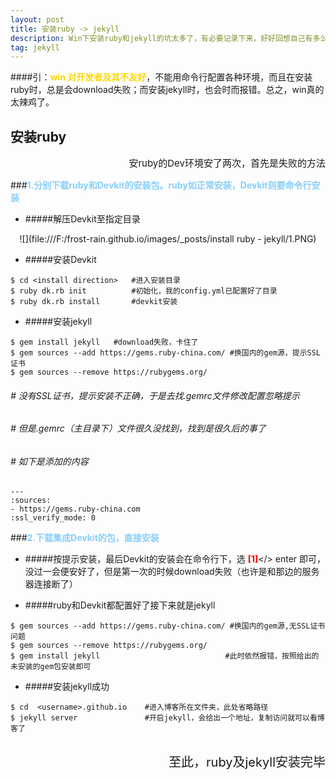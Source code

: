 ```yaml
---
layout: post
title: 安装ruby -> jekyll
description: Win下安装ruby和jekyll的坑太多了，有必要记录下来，好好回想自己有多么的脑残
tag: jekyll
---
```


####引：<b style="color:Gold">win 对开发者及其不友好</b>，不能用命令行配置各种环境，而且在安装ruby时，总是会download失败；而安装jekyll时，也会时而报错。总之，win真的太辣鸡了。

安装ruby
---
<p align=right style="LightSlateGray;font-size:15">安ruby的Dev环境安了两次，首先是失败的方法</p>
###<b style="color:LightSkyBlue">1.分别下载ruby和Devkit的安装包。ruby如正常安装，Devkit则要命令行安装</b>



- #####解压Devkit至指定目录
 <div align=center> 
![](file:///F:/frost-rain.github.io/images/_posts/install ruby - jekyll/1.PNG)
 
 </div>

- #####安装Devkit

```
$ cd <install direction>   #进入安装目录
$ ruby dk.rb init          #初始化，我的config.yml已配置好了目录
$ ruby dk.rb install 	   #devkit安装
```


- #####安装jekyll

```
$ gem install jekyll   #download失败，卡住了
$ gem sources --add https://gems.ruby-china.com/ #换国内的gem源，提示SSL证书
$ gem sources --remove https://rubygems.org/

```

###### #  没有SSL证书，提示安装不正确，于是去找.gemrc文件修改配置忽略提示
###### #  但是.gemrc（主目录下）文件很久没找到，找到是很久后的事了
###### #  如下是添加的内容

```
---
:sources:
- https://gems.ruby-china.com
:ssl_verify_mode: 0
```

###<b style="color:LightSkyBlue">2.下载集成Devkit的包，直接安装</b>

- #####按提示安装，最后Devkit的安装会在命令行下，选 <b style="color:red">**[1]**</b></> enter 即可，没过一会便安好了，但是第一次的时候download失败（也许是和那边的服务器连接断了）

- #####ruby和Devkit都配置好了接下来就是jekyll

```
$ gem sources --add https://gems.ruby-china.com/ #换国内的gem源,无SSL证书问题
$ gem sources --remove https://rubygems.org/
$ gem install jekyll                            #此时依然报错，按照给出的未安装的gem包安装即可
```

- #####安装jekyll成功

```
$ cd  <username>.github.io    #进入博客所在文件夹，此处省略路径
$ jekyll server               #开启jekyll，会给出一个地址，复制访问就可以看博客了

```  
<br>


<div align=right style="font-size:20"> 至此，ruby及jekyll安装完毕 </div>


